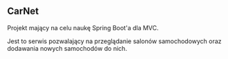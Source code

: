 CarNet
-------
Projekt mający na celu naukę Spring Boot'a dla MVC.

Jest to serwis pozwalający na przeglądanie salonów samochodowych oraz dodawania nowych samochodów do nich.

